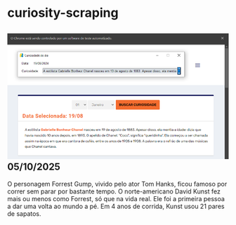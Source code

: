 # curiosity-scraping
![Budget](./execucao.png)
05/10/2025
-
O personagem Forrest Gump, vivido pelo ator Tom Hanks, ficou famoso por correr sem parar por bastante tempo. O norte-americano David Kunst fez mais ou menos como Forrest, só que na vida real. Ele foi a primeira pessoa a dar uma volta ao mundo a pé. Em 4 anos de corrida, Kunst usou 21 pares de sapatos.
